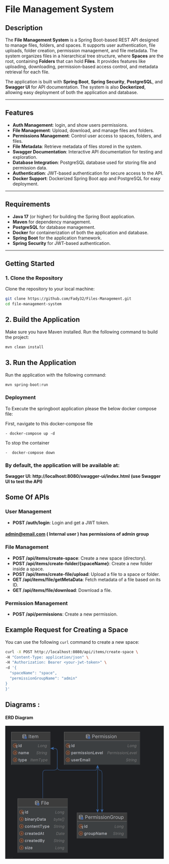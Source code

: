 # File Management System

## Description

The **File Management System** is a Spring Boot-based REST API designed to manage files, folders, and spaces. It supports user authentication, file uploads, folder creation, permission management, and file metadata. The system organizes files in a hierarchical tree structure, where **Spaces** are the root, containing **Folders** that can hold **Files**. It provides features like uploading, downloading, permission-based access control, and metadata retrieval for each file.

The application is built with **Spring Boot**, **Spring Security**, **PostgreSQL**, and **Swagger UI** for API documentation. The system is also **Dockerized**, allowing easy deployment of both the application and database.

---

## Features

- **Auth Management**: login, and show users permissions.
- **File Management**: Upload, download, and manage files and folders.
- **Permissions Management**: Control user access to spaces, folders, and files.
- **File Metadata**: Retrieve metadata of files stored in the system.
- **Swagger Documentation**: Interactive API documentation for testing and exploration.
- **Database Integration**: PostgreSQL database used for storing file and permission data.
- **Authentication**: JWT-based authentication for secure access to the API.
- **Docker Support**: Dockerized Spring Boot app and PostgreSQL for easy deployment.

---

## Requirements

- **Java 17** (or higher) for building the Spring Boot application.
- **Maven** for dependency management.
- **PostgreSQL** for database management.
- **Docker** for containerization of both the application and database.
- **Spring Boot** for the application framework.
- **Spring Security** for JWT-based authentication.

---

## Getting Started

### 1. Clone the Repository

Clone the repository to your local machine:

```bash
git clone https://github.com/Fady32/Files-Management.git
cd file-management-system
```
## 2. Build the Application
Make sure you have Maven installed. Run the following command to build the project:
```bash
mvn clean install
```


##  3. Run the Application
Run the application with the following command:

```bash
mvn spring-boot:run
```

### Deployment

To Execute the springboot application please the below docker compose file:

First, navigate to this docker-compose file

```
- docker-compose up -d
```

To stop the container

```
-  docker-compose down
```


### By default, the application will be available at:

**Swagger UI: http://localhost:8080/swagger-ui/index.html** **(use Swagger UI to test the API)**


## Some Of APIs

### User Management
- **POST /auth/login**: Login and get a JWT token. 
####  admin@email.com ( Internal user ) has permissions of admin group

### File Management
- **POST /api/items/create-space**: Create a new space (directory).
- **POST /api/items/create-folder/{spaceName}**: Create a new folder inside a space.
- **POST /api/items/create-file/upload**: Upload a file to a space or folder.
- **GET /api/items/file/getMetaData**: Fetch metadata of a file based on its ID.
- **GET /api/items/file/download**: Download a file.

### Permission Management
- **POST /api/permissions**: Create a new permission.

## Example Request for Creating a Space

You can use the following `curl` command to create a new space:

```bash
curl -X POST http://localhost:8080/api/items/create-space \
-H "Content-Type: application/json" \
-H "Authorization: Bearer <your-jwt-token>" \
-d '{
  "spaceName": "space",
  "permissionGroupName": "admin"
}
}'
```

## Diagrams : 

#### ERD Diagram

![ERD%20diagram.png](file-management/src/main/resources/static/ERD%20diagram.png)
